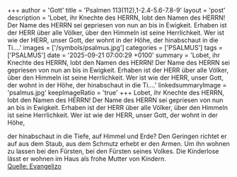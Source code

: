+++
author = 'Gott'
title = 'Psalmen 113(112),1-2.4-5.6-7.8-9'
layout = 'post'
description = 'Lobet, ihr Knechte des HERRN, lobt den Namen des HERRN! Der Name des HERRN sei gepriesen von nun an bis in Ewigkeit. Erhaben ist der HERR über alle Völker, über den Himmeln ist seine Herrlichkeit. Wer ist wie der HERR, unser Gott, der wohnt in der Höhe,  der hinabschaut in die Ti....'
images = ['/symbols/psalmus.jpg']
categories = ['PSALMUS']
tags = ['PSALMUS']
date = '2025-09-21 07:00:29 +0100'
summary = 'Lobet, ihr Knechte des HERRN, lobt den Namen des HERRN! Der Name des HERRN sei gepriesen von nun an bis in Ewigkeit. Erhaben ist der HERR über alle Völker, über den Himmeln ist seine Herrlichkeit. Wer ist wie der HERR, unser Gott, der wohnt in der Höhe,  der hinabschaut in die Ti....'
linkedsummaryImage = 'psalmus.jpg'
keepImageRatio = 'true'
+++
Lobet, ihr Knechte des HERRN, lobt den Namen des HERRN!
Der Name des HERRN sei gepriesen von nun an bis in Ewigkeit.
Erhaben ist der HERR über alle Völker, über den Himmeln ist seine Herrlichkeit.
Wer ist wie der HERR, unser Gott, der wohnt in der Höhe,

der hinabschaut in die Tiefe, auf Himmel und Erde?
Den Geringen richtet er auf aus dem Staub, aus dem Schmutz erhebt er den Armen.<!--more-->
Um ihn wohnen zu lassen bei den Fürsten, bei den Fürsten seines Volkes.
Die Kinderlose lässt er wohnen im Haus als frohe Mutter von Kindern.<br> [Quelle: Evangelizo](https://evangeliumtagfuertag.org/DE/gospel)